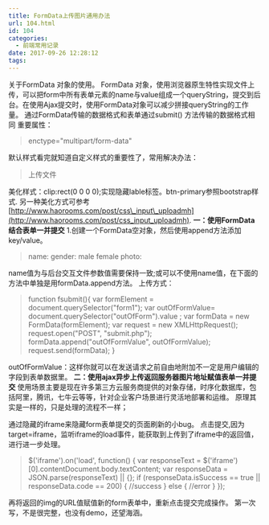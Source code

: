 ```yaml
---
title: FormData上传图片通用办法
url: 104.html
id: 104
categories:
  - 前端常用记录
date: 2017-09-26 12:28:12
tags:
---
```


关于FormData 对象的使用。 FormData 对象，使用浏览器原生特性实现文件上传，可以把form中所有表单元素的name与value组成一个queryString，提交到后台。在使用Ajax提交时，使用FormData对象可以减少拼接queryString的工作量。 通过FormData传输的数据格式和表单通过submit() 方法传输的数据格式相同 重要属性：

> enctype="multipart/form-data"

默认样式看完就知道自定义样式的重要性了，常用解决办法：

>  
>    上传文件
>    

美化样式：clip:rect(0 0 0 0);实现隐藏lable标签。btn-primary参照bootstrap样式. 另一种美化方式可参考[http://www.haorooms.com/post/css\_input\_uploadmh](http://www.haorooms.com/post/css_input_uploadmh). **一：使用FormData结合表单一并提交** 1.创建一个FormData空对象，然后使用append方法添加key/value。

>  
> 
> name:
> gender:  male female
> photo:

name值为与后台交互文件参数值需要保持一致;或可以不使用name值，在下面的方法中单独是用formData.append方法。 上传方式：

> function fsubmit(){
>   var formElement = document.querySelector("form1");
>   var outOfFormValue= document.querySelector("outOfForm").value ;
>   var formData = new FormData(formElement);
>   var request = new XMLHttpRequest();
>   request.open("POST", "submit.php");
>   formData.append("outOfFormValue", outOfFormValue);
>   request.send(formData);
> }

outOfFormValue：这样你就可以在发送请求之前自由地附加不一定是用户编辑的字段到表单数据里。 **二：使用ajax异步上传返回服务器图片地址赋值表单一并提交** 使用场景主要是现在许多第三方云服务商提供的对象存储，时序化数据库，包括阿里，腾讯，七牛云等等，针对企业客户场景进行灵活地部署和运维。 原理其实是一样的，只是处理的流程不一样；

> 

通过隐藏的iframe来隐藏form表单提交的页面刷新的小bug。 点击提交,因为target=iframe，监听iframe的load事件，能获取到上传到了iframe中的返回值，进行进一步处理。

> $('iframe').on('load', function() {
> var responseText = $('iframe')\[0\].contentDocument.body.textContent;
> var responseData = JSON.parse(responseText) || {};
> if (responseData.isSuccess == true || responseData.code == 200) {
> //success
> } else {
> //error 
> }
> });

再将返回的img的URL值赋值新的form表单中，重新点击提交完成操作。 第一次写，不是很完整，也没有demo，还望海涵。